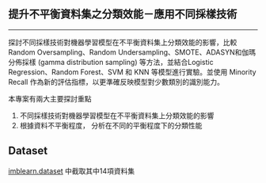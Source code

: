 ## 提升不平衡資料集之分類效能－應用不同採樣技術
---
探討不同採樣技術對機器學習模型在不平衡資料集上分類效能的影響，比較Random Oversampling、Random Undersampling、SMOTE、ADASYN和伽瑪分佈採樣 (gamma distribution sampling) 等方法，並結合Logistic Regression、Random Forest、SVM 和 KNN 等模型進行實驗。並使用 Minority Recall 作為新的評估指標，以更準確反映模型對少數類別的識別能力。

本專案有兩大主要探討重點
1. 不同採樣技術對機器學習模型在不平衡資料集上分類效能的影響
2. 根據資料不平衡程度， 分析在不同的平衡程度下的分類性能

Dataset
---
[imblearn.dataset](https://imbalanced-learn.org/stable/datasets/index.html) 中截取其中14項資料集
